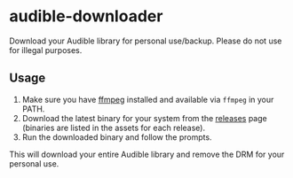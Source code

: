 audible-downloader
==================

Download your Audible library for personal use/backup. Please do not use for illegal purposes.

## Usage

1. Make sure you have [ffmpeg](https://ffmpeg.org/download.html) installed and available via `ffmpeg` in your PATH.
1. Download the latest binary for your system from the [releases](https://github.com/jvatic/audible-downloader/releases) page (binaries are listed in the assets for each release).
1. Run the downloaded binary and follow the prompts.

This will download your entire Audible library and remove the DRM for your personal use.
